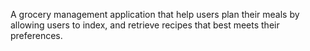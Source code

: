 A grocery management application that help users plan their meals by allowing users to index, and retrieve recipes that best meets their preferences.

